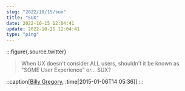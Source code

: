 ```yaml
---
slug: "2022/10/15/sux"
title: "SUX"
date: 2022-10-15 12:04:41
update: 2022-10-15 12:04:41
type: "ping"
---
```


:::figure{.source.twitter}
> When UX doesn't consider ALL users, shouldn't it be known as "SOME User Experience" or... SUX?

::caption[[Billy Gregory](https://twitter.com/thebillygregory/status/552466012713783297), :time[2015-01-06T14:05:36]]
:::
